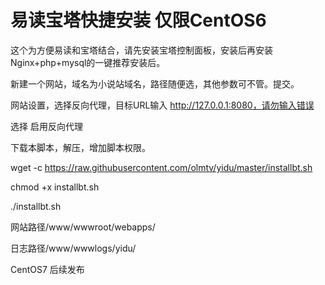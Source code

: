 # 易读宝塔快捷安装 仅限CentOS6 
这个为方便易读和宝塔结合，请先安装宝塔控制面板，安装后再安装Nginx+php+mysql的一键推荐安装后。

新建一个网站，域名为小说站域名，路径随便选，其他参数可不管。提交。

网站设置，选择反向代理，目标URL输入  http://127.0.0.1:8080，请勿输入错误

选择  启用反向代理

下载本脚本，解压，增加脚本权限。

wget -c https://raw.githubusercontent.com/olmtv/yidu/master/installbt.sh

chmod +x installbt.sh

./installbt.sh


网站路径/www/wwwroot/webapps/

日志路径/www/wwwlogs/yidu/

CentOS7 后续发布
